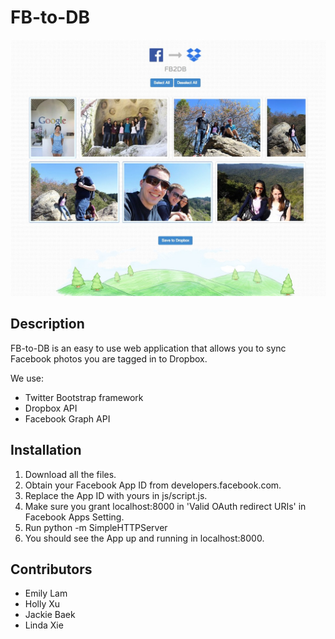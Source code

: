 FB-to-DB
========

![Example of FB2DB](/img/fb2dbexample.jpg)

## Description
FB-to-DB is an easy to use web application that allows you to sync Facebook photos you are tagged in to Dropbox.  

We use:
* Twitter Bootstrap framework
* Dropbox API 
* Facebook Graph API  

## Installation
1. Download all the files. 
2. Obtain your Facebook App ID from developers.facebook.com.
3. Replace the App ID with yours in js/script.js.  
4. Make sure you grant localhost:8000 in 'Valid OAuth redirect URIs' in Facebook Apps Setting.
5. Run python -m SimpleHTTPServer
6. You should see the App up and running in localhost:8000.

## Contributors
* Emily Lam
* Holly Xu
* Jackie Baek
* Linda Xie